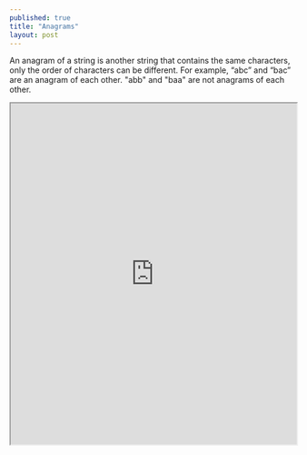 ```yaml
---
published: true
title: "Anagrams"
layout: post
---
```


An anagram of a string is another string that contains the same characters, only the order of characters can be different. 
For example, “abc” and “bac” are an anagram of each other. "abb" and "baa" are not anagrams of each other.

<iframe src="https://www.codiva.io/em/p/d460bb7a-bd12-451b-9996-26b042753ffb" style="height: 600px; min-height: 420px; max-height: 90vh; width: 100%; overflow: hidden;"></iframe>
